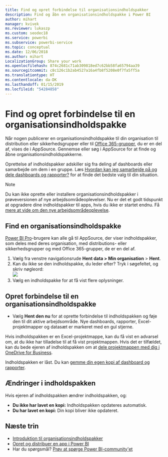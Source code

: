 ```yaml
---
title: Find og opret forbindelse til organisationsindholdspakker
description: Find og åbn en organisationsindholdspakke i Power BI
author: mihart
manager: kvivek
ms.reviewer: lukaszp
ms.custom: seodec18
ms.service: powerbi
ms.subservice: powerbi-service
ms.topic: conceptual
ms.date: 12/06/2018
ms.author: mihart
LocalizationGroup: Share your work
ms.openlocfilehash: 874c2681c71ab309818ed7c62bb58fa65794aa39
ms.sourcegitcommit: c8c126c1b2ab4527a16a4fb8f5208e0f7fa5ff5a
ms.translationtype: HT
ms.contentlocale: da-DK
ms.lasthandoff: 01/15/2019
ms.locfileid: "54284858"
---
```

# <a name="find-and-connect-to-an-organizational-content-pack"></a>Find og opret forbindelse til en organisationsindholdspakke

Når nogen publicerer en organisationsindholdspakke til din organisation til distribution eller sikkerhedsgrupper eller til [Office 365-grupper](https://support.office.com/article/Create-a-group-in-Office-365-7124dc4c-1de9-40d4-b096-e8add19209e9), du er en del af, vises de i AppSource.  Gennemse eller søg i AppSource for at finde og åbne organisationsindholdspakkerne.

Oprettelse af indholdspakker adskiller sig fra deling af dashboards eller samarbejde om dem i en gruppe. Læs [Hvordan kan jeg samarbejde på og dele dashboards og rapporter?](../service-how-to-collaborate-distribute-dashboards-reports.md) for at finde det bedste valg til din situation.

> [!NOTE]
> Du kan ikke oprette eller installere organisationsindholdspakker i prøveversionen af nye arbejdsområdeoplevelser. Nu er det et godt tidspunkt at opgradere dine indholdspakker til apps, hvis du ikke er startet endnu. Få [mere at vide om den nye arbejdsområdeoplevelse](../service-create-the-new-workspaces.md).
> 

## <a name="find-an-organizational-content-pack"></a>Find en organisationsindholdspakke
[Power BI Pro](https://powerbi.microsoft.com/pricing)-brugere kan alle gå til AppSource, der viser indholdspakker, som deles med deres organisation, med distributions- eller sikkerhedsgrupper og med Office 365-grupper, de er en del af.  

1. Vælg fra venstre navigationsrude **Hent data \> Min organisation** \> **Hent**.
2. Kan du ikke se den indholdspakke, du leder efter? Tryk i søgefeltet, og skriv nøgleord:  
    ![](media/end-user-content-pack/cp_searchbox.png)
3. Vælg en indholdspakke for at få vist flere oplysninger.

## <a name="connect-to-an-organizational-content-pack"></a>Opret forbindelse til en organisationsindholdspakke
* Vælg **Hent den nu** for at oprette forbindelse til indholdspakken og føje den til dit aktive arbejdsområde. Nye dashboards, rapporter, Excel-projektmapper og datasæt er markeret med en gul stjerne.

Hvis indholdspakken er en Excel-projektmappe, kan du få vist en advarsel om, at du ikke har tilladelse til at få vist projektmappen. Hvis det er tilfældet, kan du bede ejeren af indholdspakken om at [dele projektmappen med dig i OneDrive for Business](https://support.office.com/article/Share-documents-or-folders-in-Office-365-1fe37332-0f9a-4719-970e-d2578da4941c). 

Indholdspakken er låst. Du kan [gemme din egen kopi af dashboard og rapporter](../service-organizational-content-pack-copy-refresh-access.md). 

## <a name="changes-to-the-content-pack"></a>Ændringer i indholdspakken
Hvis ejeren af indholdspakken ændrer indholdspakken, og: 

* **Du ikke har lavet en kopi:** Indholdspakken opdateres automatisk.
* **Du har lavet en kopi:** Din kopi bliver ikke opdateret. 

## <a name="next-steps"></a>Næste trin
* [Introduktion til organisationsindholdspakker](../service-organizational-content-pack-introduction.md)  
* [Opret og distribuer en app i Power BI](../service-create-distribute-apps.md)
* Har du spørgsmål? [Prøv at spørge Power BI-community'et](http://community.powerbi.com/)

